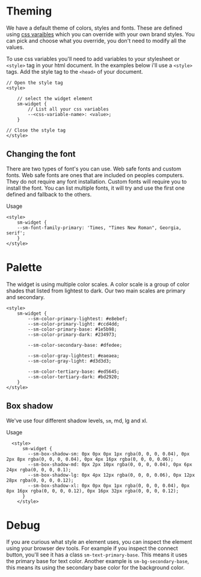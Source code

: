# Theming

We have a default theme of colors, styles and fonts. These are defined using [css varaibles](https://developer.mozilla.org/en-US/docs/Web/CSS/Using_CSS_custom_properties) which you can override with your own brand styles. You can pick and choose what you override, you don't need to modify all the values.

To use css variables you'll need to add variables to your stylesheet or `<style>` tag in your html document. In the examples below i'll use a `<style>` tags. Add the style tag to the `<head>` of your document.

```
// Open the style tag
<style>

    // select the widget element
    sm-widget {
        // List all your css variables
        --<css-variable-name>: <value>;
    }

// Close the style tag
</style>
```

## Changing the font

There are two types of font's you can use. Web safe fonts and custom fonts. Web safe fonts are ones that are included on peoples computers. They do not require any font installation. Custom fonts will require you to install the font. You can list multiple fonts, it will try and use the first one defined and fallback to the others.

Usage

```
<style>
    sm-widget {
    --sm-font-family-primary: 'Times, "Times New Roman", Georgia, serif';
    }
</style>
```

# Palette

The widget is using multiple color scales. A color scale is a group of color shades that listed from lightest to dark. Our two main scales are primary and secondary.

```
<style>
    sm-widget {
        --sm-color-primary-lightest: #e8ebef;
        --sm-color-primary-light: #ccd4dd;
        --sm-color-primary-base: #1e5b98;
        --sm-color-primary-dark: #234973;

        --sm-color-secondary-base: #dfedee;

        --sm-color-gray-lightest: #eaeaea;
        --sm-color-gray-light: #d3d3d3;

        --sm-color-tertiary-base: #ed5645;
        --sm-color-tertiary-dark: #bd2920;
    }
</style>
```

## Box shadow

We've use four different shadow levels, `sm`, md, lg and xl.

Usage

```
  <style>
      sm-widget {
        --sm-box-shadow-sm: 0px 0px 0px 1px rgba(0, 0, 0, 0.04), 0px 2px 8px rgba(0, 0, 0, 0.04), 0px 4px 16px rgba(0, 0, 0, 0.06);
        --sm-box-shadow-md: 0px 2px 10px rgba(0, 0, 0, 0.04), 0px 6px 24px rgba(0, 0, 0, 0.1);
        --sm-box-shadow-lg: 0px 4px 12px rgba(0, 0, 0, 0.06), 0px 12px 28px rgba(0, 0, 0, 0.12);
        --sm-box-shadow-xl: 0px 0px 0px 1px rgba(0, 0, 0, 0.04), 0px 8px 16px rgba(0, 0, 0, 0.12), 0px 16px 32px rgba(0, 0, 0, 0.12);
      }
    </style>
```

# Debug

If you are curious what style an element uses, you can inspect the element using your browser dev tools. For example if you inspect the connect button, you'll see it has a class `sm-text-primary-base`. This means it uses the primary base for text color. Another example is `sm-bg-secondary-base`, this means its using the secondary base color for the background color.
